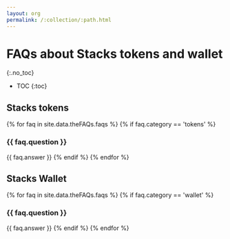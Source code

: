 ```yaml
---
layout: org
permalink: /:collection/:path.html
---
```

# FAQs about Stacks tokens and wallet
{:.no_toc}

* TOC
{:toc}

## Stacks tokens

{% for faq in site.data.theFAQs.faqs %}
   {% if faq.category == 'tokens' %}
### {{ faq.question }}
{{ faq.answer }}
  {% endif %}
{% endfor %}

## Stacks Wallet

{% for faq in site.data.theFAQs.faqs %}
   {% if faq.category == 'wallet' %}
### {{ faq.question }}
{{ faq.answer }}
  {% endif %}
{% endfor %}


